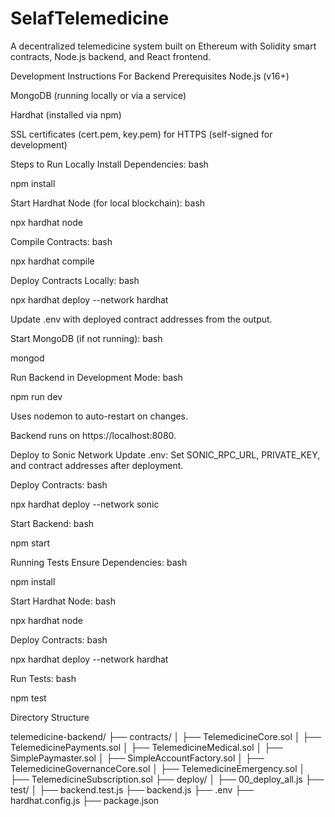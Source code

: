 # SelafTelemedicine
A decentralized telemedicine system built on Ethereum with Solidity smart contracts, Node.js backend, and React frontend.

Development Instructions For Backend
Prerequisites
Node.js (v16+)

MongoDB (running locally or via a service)

Hardhat (installed via npm)

SSL certificates (cert.pem, key.pem) for HTTPS (self-signed for development)

Steps to Run Locally
Install Dependencies:
bash

npm install

Start Hardhat Node (for local blockchain):
bash

npx hardhat node

Compile Contracts:
bash

npx hardhat compile

Deploy Contracts Locally:
bash

npx hardhat deploy --network hardhat

Update .env with deployed contract addresses from the output.

Start MongoDB (if not running):
bash

mongod

Run Backend in Development Mode:
bash

npm run dev

Uses nodemon to auto-restart on changes.

Backend runs on https://localhost:8080.

Deploy to Sonic Network
Update .env:
Set SONIC_RPC_URL, PRIVATE_KEY, and contract addresses after deployment.

Deploy Contracts:
bash

npx hardhat deploy --network sonic

Start Backend:
bash

npm start


Running Tests
Ensure Dependencies:
bash

npm install

Start Hardhat Node:
bash

npx hardhat node

Deploy Contracts:
bash

npx hardhat deploy --network hardhat

Run Tests:
bash

npm test

Directory Structure

telemedicine-backend/
├── contracts/
│   ├── TelemedicineCore.sol
│   ├── TelemedicinePayments.sol
│   ├── TelemedicineMedical.sol
│   ├── SimplePaymaster.sol
│   ├── SimpleAccountFactory.sol
│   ├── TelemedicineGovernanceCore.sol
│   ├── TelemedicineEmergency.sol
│   ├── TelemedicineSubscription.sol
├── deploy/
│   ├── 00_deploy_all.js
├── test/
│   ├── backend.test.js
├── backend.js
├── .env
├── hardhat.config.js
├── package.json
